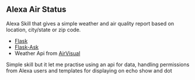 ## Alexa Air Status

Alexa Skill that gives a simple weather and air quality report based on location, city/state or zip code.

* [Flask](https://github.com/pallets/flask) 
* [Flask-Ask](https://github.com/johnwheeler/flask-ask)
* Weather Api from [AirVisual](https://www.airvisual.com)
      

 Simple skill but it let me practise using an api for data, handling permissions from Alexa users and templates for displaying on echo show and dot    
